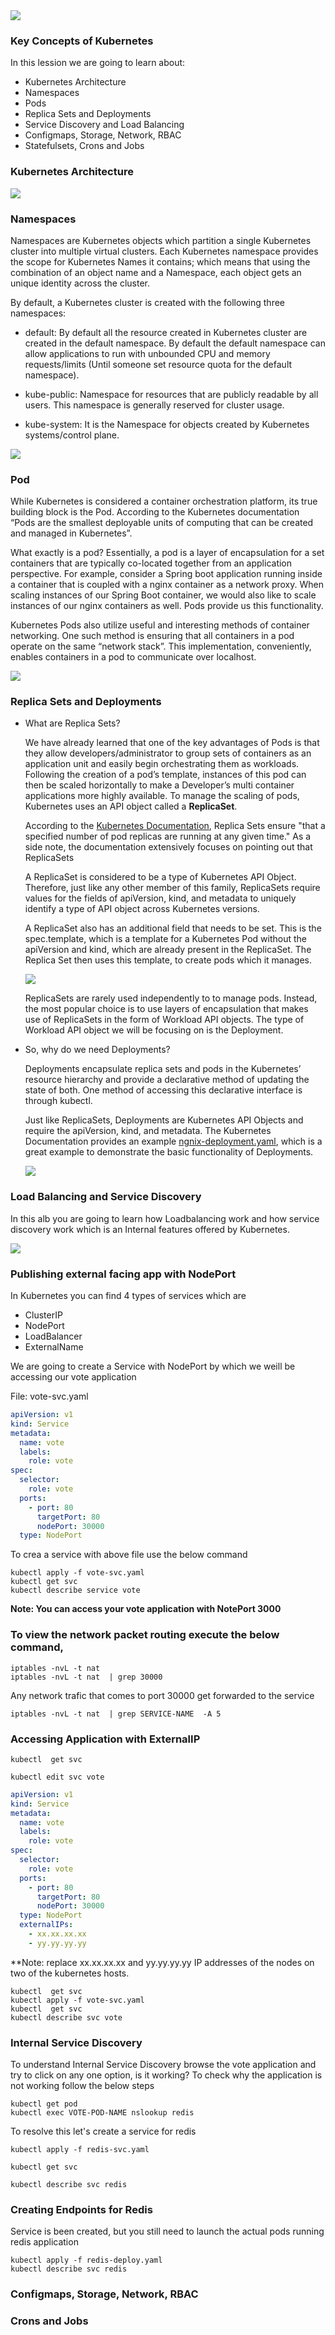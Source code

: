 <img src="../images/c4logo.png">

### Key Concepts of Kubernetes
In this lession we are going to learn about:
- Kubernetes Architecture
- Namespaces
- Pods
- Replica Sets and Deployments
- Service Discovery and Load Balancing
- Configmaps, Storage, Network, RBAC
- Statefulsets, Crons and Jobs


### Kubernetes Architecture

<img src="../images/components-of-kubernetes.png">


### Namespaces
Namespaces are Kubernetes objects which partition a single Kubernetes cluster into multiple virtual clusters. Each Kubernetes namespace provides the scope for Kubernetes Names it contains; which means that using the combination of an object name and a Namespace, each object gets an unique identity across the cluster.

By default, a Kubernetes cluster is created with the following three namespaces:

- default: By default all the resource created in Kubernetes cluster are created in the default namespace. By default the default namespace can allow applications to run with unbounded CPU and memory requests/limits (Until someone set resource quota for the default namespace).

- kube-public: Namespace for resources that are publicly readable by all users. This namespace is generally reserved for cluster usage.

- kube-system: It is the Namespace for objects created by Kubernetes systems/control plane.

<img src="../images/namespaces.png">

### Pod
While Kubernetes is considered a container orchestration platform, its true building block is the Pod. According to the Kubernetes documentation “Pods are the smallest deployable units of computing that can be created and managed in Kubernetes”.

What exactly is a pod? Essentially, a pod is a layer of encapsulation for a set containers that are typically co-located together from an application perspective. For example, consider a Spring boot application running inside a container that is coupled with a nginx container as a network proxy. When scaling instances of our Spring Boot container, we would also like to scale instances of our nginx containers as well. Pods provide us this functionality.

Kubernetes Pods also utilize useful and interesting methods of container networking. One such method is ensuring that all containers in a pod operate on the same “network stack”. This implementation, conveniently, enables containers in a pod to communicate over localhost.

<img src="../images/Pod_Container_Network.png">

### Replica Sets and Deployments
* What are Replica Sets?

    We have already learned that one of the key advantages of Pods is that they allow developers/administrator to group sets of containers as an application unit and easily begin orchestrating them as workloads. Following the creation of a pod’s template, instances of this pod can then be scaled horizontally to make a Developer’s multi container applications more highly available. To manage the scaling of pods, Kubernetes uses an API object called a **ReplicaSet**.

    According to the [Kubernetes Documentation](https://kubernetes.io/docs/concepts/workloads/controllers/replicaset/), Replica Sets ensure "that a specified number of pod replicas are running at any given time." As a side note, the documentation extensively focuses on pointing out that ReplicaSets

    A ReplicaSet is considered to be a type of Kubernetes API Object. Therefore, just like any other member of this family, ReplicaSets require values for the fields of apiVersion, kind, and metadata to uniquely identify a type of API object across Kubernetes versions.

    A ReplicaSet also has an additional field that needs to be set. This is the spec.template, which is a template for a Kubernetes Pod without the apiVersion and kind, which are already present in the ReplicaSet. The Replica Set then uses this template, to create pods which it manages.

    <img src="../images/ReplicaSet.png">

    ReplicaSets are rarely used independently to to manage pods. Instead, the most popular choice is to use layers of encapsulation that makes use of ReplicaSets in the form of Workload API objects. The type of Workload API object we will be focusing on is the Deployment.

* So, why do we need Deployments?

    Deployments encapsulate replica sets and pods in the Kubernetes’ resource hierarchy and provide a declarative method of updating the state of both. One method of accessing this declarative interface is through kubectl.

    Just like ReplicaSets, Deployments are Kubernetes API Objects and require the apiVersion, kind, and metadata. The Kubernetes Documentation provides an example [ngnix-deployment.yaml](https://kubernetes.io/docs/concepts/workloads/controllers/deployment/), which is a great example to demonstrate the basic functionality of Deployments.

    <img src="../images/Deployment.png">



### Load Balancing and Service Discovery
In this alb you are going to learn how Loadbalancing work and how service discovery work which is an Internal features offered by Kubernetes.

<img src="../images/service-discovery.png">

### Publishing external facing app with NodePort
In Kubernetes you can find 4 types of services which are

  * ClusterIP
  * NodePort
  * LoadBalancer
  * ExternalName
  
  We are going to create a Service with NodePort by which we weill be accessing our vote application
  
  File: vote-svc.yaml
  
```yaml
apiVersion: v1
kind: Service
metadata:
  name: vote
  labels:
    role: vote
spec:
  selector:
    role: vote
  ports:
    - port: 80
      targetPort: 80
      nodePort: 30000
  type: NodePort
```
  
  To crea a service with above file use the below command
  
  ```
kubectl apply -f vote-svc.yaml
kubectl get svc
kubectl describe service vote
```

**Note: You can access your vote application with NotePort 3000**

### To view the network packet routing execute the below command,
```
iptables -nvL -t nat  
iptables -nvL -t nat  | grep 30000
```
Any network trafic that comes to port 30000 get forwarded to the service

```
iptables -nvL -t nat  | grep SERVICE-NAME  -A 5
```

### Accessing Application with ExternalIP
```
kubectl  get svc

kubectl edit svc vote
```
```yaml
apiVersion: v1
kind: Service
metadata:
  name: vote
  labels:
    role: vote
spec:
  selector:
    role: vote
  ports:
    - port: 80
      targetPort: 80
      nodePort: 30000
  type: NodePort
  externalIPs:
    - xx.xx.xx.xx
    - yy.yy.yy.yy
```
**Note: replace xx.xx.xx.xx and yy.yy.yy.yy IP addresses of the nodes on two of the kubernetes hosts.

```
kubectl  get svc
kubectl apply -f vote-svc.yaml
kubectl  get svc
kubectl describe svc vote
```

### Internal Service Discovery
To understand Internal Service Discovery browse the vote application and try to click on any one option, is it working? 
To check why the application is not working follow the below steps

```
kubectl get pod
kubectl exec VOTE-POD-NAME nslookup redis
```
To resolve this let's create a service for redis

```
kubectl apply -f redis-svc.yaml

kubectl get svc

kubectl describe svc redis
```

### Creating Endpoints for Redis
Service is been created, but you still need to launch the actual pods running redis application

```
kubectl apply -f redis-deploy.yaml
kubectl describe svc redis
```
### Configmaps, Storage, Network, RBAC
### Crons and Jobs

